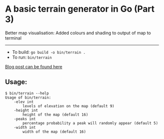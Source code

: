 # A basic terrain generator in Go (Part 3)

Better map visualisation: Added colours and shading to output
of map to terminal

---

* To build: `go build -o bin/terrain .`
* To run: `bin/terrain`

[Blog post can be found here](https://janithl.github.io/2019/09/go-terrain-gen-part-3/)

## Usage:

```
$ bin/terrain --help
Usage of bin/terrain:
    -elev int
        levels of elevation on the map (default 9)
    -height int
        height of the map (default 16)
    -peaks int
        percentage probability a peak will randomly appear (default 5)
    -width int
        width of the map (default 16)
```
